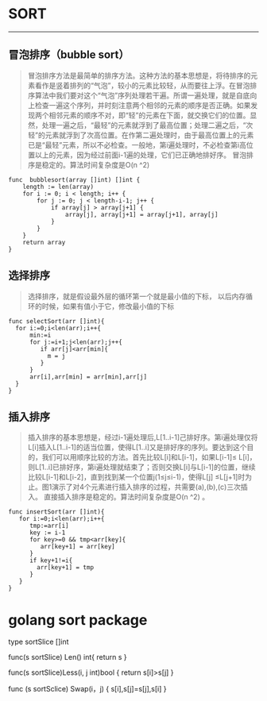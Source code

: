 # SORT
------

## 冒泡排序（bubble sort）

> 冒泡排序方法是最简单的排序方法。这种方法的基本思想是，将待排序的元素看作是竖着排列的“气泡”，较小的元素比较轻，从而要往上浮。在冒泡排序算法中我们要对这个“气泡”序列处理若干遍。所谓一遍处理，就是自底向上检查一遍这个序列，并时刻注意两个相邻的元素的顺序是否正确。如果发现两个相邻元素的顺序不对，即“轻”的元素在下面，就交换它们的位置。显然，处理一遍之后，“最轻”的元素就浮到了最高位置；处理二遍之后，“次轻”的元素就浮到了次高位置。在作第二遍处理时，由于最高位置上的元素已是“最轻”元素，所以不必检查。一般地，第i遍处理时，不必检查第i高位置以上的元素，因为经过前面i-1遍的处理，它们已正确地排好序。 
> 冒泡排序是稳定的。算法时间复杂度是O(n ^2) 

```
func  bubblesort(array []int) []int {
	length := len(array)
	for i := 0; i < length; i++ {
		for j := 0; j < length-i-1; j++ {
			if array[j] > array[j+1] {
				array[j], array[j+1] = array[j+1], array[j]
			}
		}
	}
	return array
}
```

## 选择排序

> 选择排序，就是假设最外层的循环第一个就是最小值的下标， 以后内存循环的时候，如果有值小于它，修改最小值的下标
```
func selectSort(arr []int){
  for i:=0;i<len(arr);i++{
      min:=i
      for j:=i+1;j<len(arr);j++{
         if arr[j]<arr[min]{
           m = j
         }
      }
      arr[i],arr[min] = arr[min],arr[j]
  }
}

```

## 插入排序
> 插入排序的基本思想是，经过i-1遍处理后,L[1..i-1]己排好序。第i遍处理仅将L[i]插入L[1..i-1]的适当位置，使得L[1..i]又是排好序的序列。要达到这个目的，我们可以用顺序比较的方法。首先比较L[i]和L[i-1]，如果L[i-1]≤ L[i]，则L[1..i]已排好序，第i遍处理就结束了；否则交换L[i]与L[i-1]的位置，继续比较L[i-1]和L[i-2]，直到找到某一个位置j(1≤j≤i-1)，使得L[j] ≤L[j+1]时为止。图1演示了对4个元素进行插入排序的过程，共需要(a),(b),(c)三次插入。 
> 直接插入排序是稳定的。算法时间复杂度是O(n ^2) 。


```
func insertSort(arr []int){
   for i:=0;i<len(arr);i++{
      tmp:=arr[i]
      key := i-1
      for key>=0 && tmp<arr[key]{
         arr[key+1] = arr[key]
      }
      if key+1!=i{
        arr[key+1] = tmp
      }
   }
}
```

# golang sort package

type sortSlice []int

func(s sortSlice) Len() int{
   return s
}

func(s sortSlice)Less(i, j int)bool {
   return s[i]>s[j]
}

func (s sortSclice) Swap(i，j) {
  s[i],s[j]=s[j],s[i]
}










